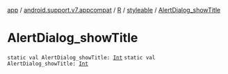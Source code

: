 [app](../../../index.md) / [android.support.v7.appcompat](../../index.md) / [R](../index.md) / [styleable](index.md) / [AlertDialog_showTitle](./-alert-dialog_show-title.md)

# AlertDialog_showTitle

`static val AlertDialog_showTitle: `[`Int`](https://kotlinlang.org/api/latest/jvm/stdlib/kotlin/-int/index.html)
`static val AlertDialog_showTitle: `[`Int`](https://kotlinlang.org/api/latest/jvm/stdlib/kotlin/-int/index.html)